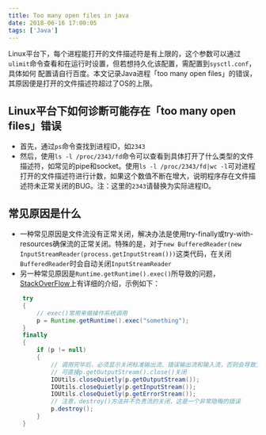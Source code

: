 ```yaml
---
title: Too many open files in java
date: 2018-06-16 17:00:05
tags: ['Java']
---
```


Linux平台下，每个进程能打开的文件描述符是有上限的，这个参数可以通过`ulimit`命令查看和在运行时设置，但若想持久化该配置，需配置到`sysctl.conf`，具体如何
配置请自行百度。本文记录Java进程「too many open files」的错误，其原因便是打开的文件描述符超过了OS的上限。

<!--more-->

## Linux平台下如何诊断可能存在「too many open files」错误

- 首先，通过`ps`命令查找到进程ID，如`2343`
- 然后，使用`ls -l /proc/2343/fd`命令可以查看到具体打开了什么类型的文件描述符，如常见的pipe和socket。使用`ls -l /proc/2343/fd|wc -l`可对进程打开的文件描述符进行计数，如果这个数值不断在增大，说明程序存在文件描述符未正常关闭的BUG。注：这里的`2343`请替换为实际进程ID。

## 常见原因是什么

- 一种常见原因是文件流没有正常关闭，解决办法是使用try-finally或try-with-resources确保流的正常关闭。特殊的是，对于`new BufferedReader(new InputStreamReader(process.getInputStream()))`这类代码，在关闭`BufferedReader`时会自动关闭`InputStreamReader`
- 另一种常见原因是`Runtime.getRuntime().exec()`所导致的问题，[StackOverFlow](https://stackoverflow.com/questions/15956452/troubleshooting-too-many-files-open-with-lsof)上有详细的介绍，示例如下：

```java
    try
    {
        // exec()常用来做操作系统调用
        p = Runtime.getRuntime().exec("something");
    }
    finally
    {
        if (p != null)
        {
            // 调用完毕后，必须显示关闭标准输出流、错误输出流和输入流，否则会导致文件描述符没有正常释放
            // 可直接p.getOutputStream().close()关闭
            IOUtils.closeQuietly(p.getOutputStream());
            IOUtils.closeQuietly(p.getInputStream());
            IOUtils.closeQuietly(p.getErrorStream());
            // 注意，destroy()方法并不负责流的关闭，这是一个非常隐晦的错误
            p.destroy();
        }
    }
```

